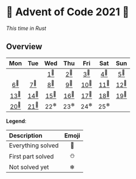 # 🎄 Advent of Code 2021 🎄

*This time in Rust*
## Overview
|                 Mon                 |                 Tue                 |                 Wed                 |                 Thu                 |                 Fri                 |                 Sat                 |                 Sun                 |
| :---------------------------------: | :---------------------------------: | :---------------------------------: | :---------------------------------: | :---------------------------------: | :---------------------------------: | :---------------------------------: |
|                                     |                                     | [1<sup>🌟</sup>](src/days/day01.rs)  | [2<sup>🌟</sup>](src/days/day02.rs)  | [3<sup>🌟</sup>](src/days/day03.rs)  | [4<sup>🌟</sup>](src/days/day04.rs)  | [5<sup>🌟</sup>](src/days/day05.rs)  |
| [6<sup>🌟</sup>](src/days/day06.rs)  | [7<sup>🌟</sup>](src/days/day07.rs)  | [8<sup>🌟</sup>](src/days/day08.rs)  | [9<sup>🌟</sup>](src/days/day09.rs)  | [10<sup>🌟</sup>](src/days/day10.rs) | [11<sup>🌟</sup>](src/days/day11.rs) | [12<sup>🌟</sup>](src/days/day12.rs) |
| [13<sup>🌟</sup>](src/days/day13.rs) | [14<sup>🌟</sup>](src/days/day14.rs) | [15<sup>🌟</sup>](src/days/day15.rs) | [16<sup>🌟</sup>](src/days/day16.rs) | [17<sup>🌟</sup>](src/days/day17.rs) | [18<sup>🌟</sup>](src/days/day18.rs) | [19<sup>🌟</sup>](src/days/day19.rs) |
| [20<sup>🌟</sup>](src/days/day20.rs) | [21<sup>🌟</sup>](src/days/day21.rs) |           22<sup>❄</sup>            |           23<sup>❄</sup>            |           24<sup>❄</sup>            |           25<sup>❄</sup>            |                                     |

**Legend**:

| Description       | Emoji |
| :---------------- | :---: |
| Everything solved |   🌟   |
| First part solved |   ⛄   |
| Not solved yet    |   ❄   |